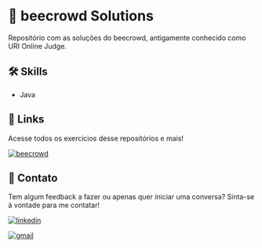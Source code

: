 # 🧩 beecrowd Solutions

Repositório com as soluções do beecrowd, antigamente conhecido como URI Online Judge.

## 🛠 Skills
- Java

## 🔗 Links
Acesse todos os exercícios desse repositórios e mais! 

[![beecrowd](https://img.shields.io/badge/beecrowd-purple?style=for-the-badge&logo=beecrowd&logoColor=FFFF00)](https://www.beecrowd.com.br/)

## 💬 Contato

Tem algum feedback a fazer ou apenas quer iniciar uma conversa? Sinta-se à vontade para me contatar!

[![linkedin](https://img.shields.io/badge/linkedin-0A66C2?style=for-the-badge&logo=linkedin&logoColor=white)](https://www.linkedin.com/in/katianaxavier)

[![gmail](https://img.shields.io/badge/gmail-red?style=for-the-badge&logo=gmail&logoColor=white)](mailto:katianaxavierb@gmail.com)
